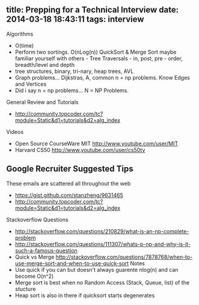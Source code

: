 title: Prepping for a Technical Interview
date: 2014-03-18 18:43:11
tags: interview
---


Algorithms
- O(time)
- Perform two sortings. O(nLog(n)) QuickSort & Merge Sort maybe familiar yourself with others - Tree Traversals - in, post, pre - order, breadth/level and depth
- tree structures, binary, tri-nary, heap trees, AVL
- Graph problems... Dijkstras, A, common n = np problems. Know Edges and Vertices
- Did i say n = np problems... N = NP Problems.

General Review and Tutorials
- http://community.topcoder.com/tc?module=Static&d1=tutorials&d2=alg_index

Videos
- Open Source CourseWare MIT http://www.youtube.com/user/MIT
- Harvard CS50 http://www.youtube.com/user/cs50tv


Google Recruiter Suggested Tips
---
These emails are scattered all throughout the web
- https://gist.github.com/stanzheng/9631465
- http://community.topcoder.com/tc?module=Static&d1=tutorials&d2=alg_index


Stackoverflow Questions
- http://stackoverflow.com/questions/210829/what-is-an-np-complete-problem
- http://stackoverflow.com/questions/111307/whats-p-np-and-why-is-it-such-a-famous-question
- Quick vs Merge http://stackoverflow.com/questions/7878768/when-to-use-merge-sort-and-when-to-use-quick-sort
Notes
- Use quick if you can but doesn't always guarente nlog(n) and can become O(n^2)
- Merge sort is best when no Random Access (Stack, Queue, list) of the stucture
- Heap sort is also in there if quicksort starts degenerates
